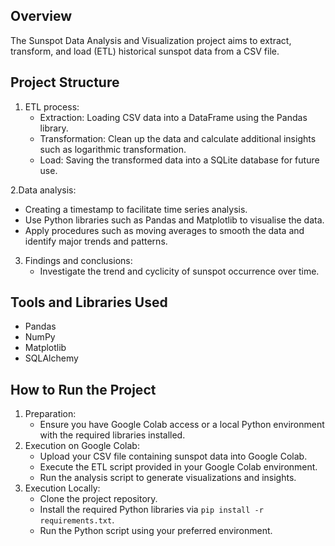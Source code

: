 ## Overview

The Sunspot Data Analysis and Visualization project aims to extract, transform, and load (ETL) historical sunspot data from a CSV file. 

## Project Structure
1. ETL process:
   - Extraction: Loading CSV data into a DataFrame using the Pandas library.
   - Transformation: Clean up the data and calculate additional insights such as logarithmic transformation.
   - Load: Saving the transformed data into a SQLite database for future use.

2.Data analysis:
   - Creating a timestamp to facilitate time series analysis.
   - Use Python libraries such as Pandas and Matplotlib to visualise the data.
   - Apply procedures such as moving averages to smooth the data and identify major trends and patterns.

3. Findings and conclusions:
   - Investigate the trend and cyclicity of sunspot occurrence over time.

## Tools and Libraries Used
- Pandas
- NumPy
- Matplotlib
- SQLAlchemy

## How to Run the Project
1. Preparation:
   - Ensure you have Google Colab access or a local Python environment with the required libraries installed.
2. Execution on Google Colab:
   - Upload your CSV file containing sunspot data into Google Colab.
   - Execute the ETL script provided in your Google Colab environment.
   - Run the analysis script to generate visualizations and insights.
3. Execution Locally:
   - Clone the project repository.
   - Install the required Python libraries via `pip install -r requirements.txt`.
   - Run the Python script using your preferred environment.
